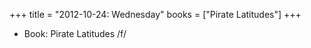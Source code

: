 +++
title = "2012-10-24: Wednesday"
books = ["Pirate Latitudes"]
+++


* Book: Pirate Latitudes /f/
